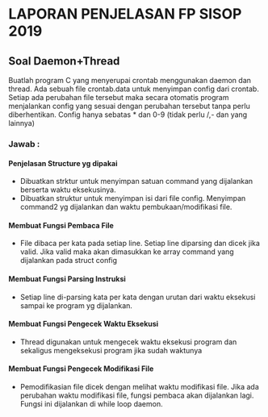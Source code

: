 # LAPORAN PENJELASAN FP SISOP 2019
## Soal Daemon+Thread

Buatlah program C yang menyerupai crontab menggunakan daemon dan thread. Ada sebuah file crontab.data untuk menyimpan config dari crontab. Setiap ada perubahan file tersebut maka secara otomatis program menjalankan config yang sesuai dengan perubahan tersebut tanpa perlu diberhentikan. Config hanya sebatas * dan 0-9 (tidak perlu /,- dan yang lainnya)

### Jawab :
#### Penjelasan Structure yg dipakai

  * Dibuatkan strktur untuk menyimpan satuan command yang dijalankan berserta waktu eksekusinya.
  * Dibuatkan struktur untuk menyimpan isi dari file config. Menyimpan command2 yg dijalankan dan waktu pembukaan/modifikasi file.
  
#### Membuat Fungsi Pembaca File

  * File dibaca per kata pada setiap line. Setiap line diparsing dan dicek jika valid. Jika valid maka akan dimasukkan ke array 
  command yang dijalankan pada struct config
 
#### Membuat Fungsi Parsing Instruksi 

  * Setiap line di-parsing kata per kata dengan urutan dari waktu eksekusi sampai ke program yg dijalankan.
  
#### Membuat Fungsi Pengecek Waktu Eksekusi
  
  * Thread digunakan untuk mengecek waktu eksekusi program dan sekaligus mengeksekusi program jika sudah waktunya
 
#### Membuat Fungsi Pengecek Modifikasi File
  
  * Pemodifikasian file dicek dengan melihat waktu modifikasi file. Jika ada perubahan waktu modifikasi file, fungsi pembaca akan dijalankan lagi. Fungsi ini dijalankan di while loop daemon.
 
 
 
 
 
